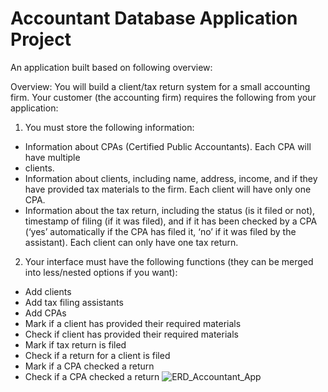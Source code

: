 # Accountant Database Application Project
An application built based on following overview:

Overview:
You will build a client/tax return system for a small accounting firm. Your customer (the accounting firm) requires the following from your application:
1. You must store the following information:
- Information about CPAs (Certified Public Accountants). Each CPA will have multiple
-	clients.
-	Information about clients, including name, address, income, and if they have provided tax materials to the firm. Each client will have only one CPA.
-	Information about the tax return, including the status (is it filed or not), timestamp of filing (if it was filed), and if it has been checked by a CPA (‘yes’ automatically if the CPA has filed it, ‘no’ if it was filed by the assistant). Each client can only have one tax return.
2.	Your interface must have the following functions (they can be merged into less/nested options if you want):
-	Add clients
-	Add tax filing assistants
-	Add CPAs
-	Mark if a client has provided their required materials
-	Check if client has provided their required materials
-	Mark if tax return is filed
-	Check if a return for a client is filed
-	Mark if a CPA checked a return
-	Check if a CPA checked a return
![ERD_Accountant_App](https://user-images.githubusercontent.com/126199207/235235021-f4270234-6df9-441a-9443-e55117243e96.PNG)
